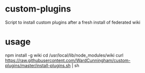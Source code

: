 # custom-plugins

Script to install custom plugins after a fresh install of federated wiki

# usage

npm install -g wiki
cd /usr/local/lib/node_modules/wiki
curl https://raw.githubusercontent.com/WardCunningham/custom-plugins/master/install-plugins.sh | sh
